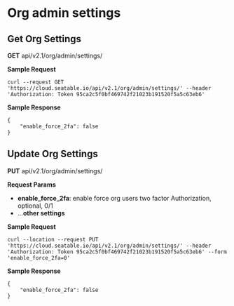 # Org admin settings

## Get Org Settings

**GET** api/v2.1/org/admin/settings/

**Sample Request**

```
curl --request GET 'https://cloud.seatable.io/api/v2.1/org/admin/settings/' --header 'Authorization: Token 95ca2c5f0bf469742f21023b191520f5a5c63eb6'

```

**Sample Response**

```
{
    "enable_force_2fa": false
}

```

## Update Org Settings

**PUT** api/v2.1/org/admin/settings/

**Request Params**

* **enable_force_2fa**: enable force org users two factor Authorization, optional, 0/1
* ...**other settings**

**Sample Request**

```
curl --location --request PUT 'https://cloud.seatable.io/api/v2.1/org/admin/settings/' --header 'Authorization: Token 95ca2c5f0bf469742f21023b191520f5a5c63eb6' --form 'enable_force_2fa=0'

```

**Sample Response**

```
{
    "enable_force_2fa": false
}

```


